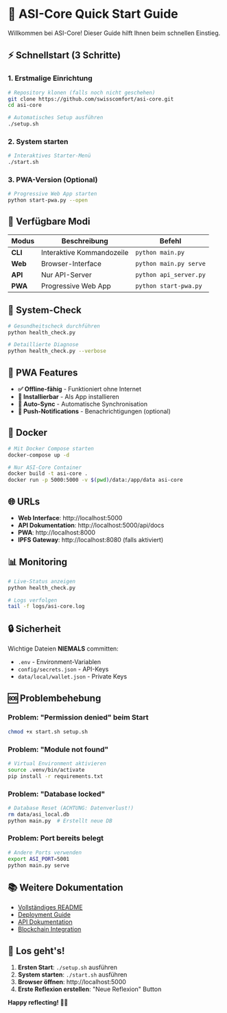 # 🚀 ASI-Core Quick Start Guide

Willkommen bei ASI-Core! Dieser Guide hilft Ihnen beim schnellen Einstieg.

## ⚡ Schnellstart (3 Schritte)

### 1. Erstmalige Einrichtung
```bash
# Repository klonen (falls noch nicht geschehen)
git clone https://github.com/swisscomfort/asi-core.git
cd asi-core

# Automatisches Setup ausführen
./setup.sh
```

### 2. System starten
```bash
# Interaktives Starter-Menü
./start.sh
```

### 3. PWA-Version (Optional)
```bash
# Progressive Web App starten
python start-pwa.py --open
```

## 🎯 Verfügbare Modi

| Modus | Beschreibung | Befehl |
|-------|--------------|--------|
| **CLI** | Interaktive Kommandozeile | `python main.py` |
| **Web** | Browser-Interface | `python main.py serve` |
| **API** | Nur API-Server | `python api_server.py` |
| **PWA** | Progressive Web App | `python start-pwa.py` |

## 🔧 System-Check

```bash
# Gesundheitscheck durchführen
python health_check.py

# Detaillierte Diagnose
python health_check.py --verbose
```

## 📱 PWA Features

- **✅ Offline-fähig** - Funktioniert ohne Internet
- **📱 Installierbar** - Als App installieren
- **🔄 Auto-Sync** - Automatische Synchronisation
- **🔔 Push-Notifications** - Benachrichtigungen (optional)

## 🐳 Docker

```bash
# Mit Docker Compose starten
docker-compose up -d

# Nur ASI-Core Container
docker build -t asi-core .
docker run -p 5000:5000 -v $(pwd)/data:/app/data asi-core
```

## 🌐 URLs

- **Web Interface**: http://localhost:5000
- **API Dokumentation**: http://localhost:5000/api/docs
- **PWA**: http://localhost:8000
- **IPFS Gateway**: http://localhost:8080 (falls aktiviert)

## 📊 Monitoring

```bash
# Live-Status anzeigen
python health_check.py

# Logs verfolgen
tail -f logs/asi-core.log
```

## 🔒 Sicherheit

Wichtige Dateien **NIEMALS** committen:
- `.env` - Environment-Variablen
- `config/secrets.json` - API-Keys
- `data/local/wallet.json` - Private Keys

## 🆘 Problembehebung

### Problem: "Permission denied" beim Start
```bash
chmod +x start.sh setup.sh
```

### Problem: "Module not found"
```bash
# Virtual Environment aktivieren
source .venv/bin/activate
pip install -r requirements.txt
```

### Problem: "Database locked"
```bash
# Database Reset (ACHTUNG: Datenverlust!)
rm data/asi_local.db
python main.py  # Erstellt neue DB
```

### Problem: Port bereits belegt
```bash
# Andere Ports verwenden
export ASI_PORT=5001
python main.py serve
```

## 📚 Weitere Dokumentation

- [Vollständiges README](README.md)
- [Deployment Guide](DEPLOYMENT_READY.md)
- [API Dokumentation](docs/api/)
- [Blockchain Integration](BLOCKCHAIN_README.md)

## 🎉 Los geht's!

1. **Ersten Start**: `./setup.sh` ausführen
2. **System starten**: `./start.sh` ausführen  
3. **Browser öffnen**: http://localhost:5000
4. **Erste Reflexion erstellen**: "Neue Reflexion" Button

**Happy reflecting! 🧠✨**

